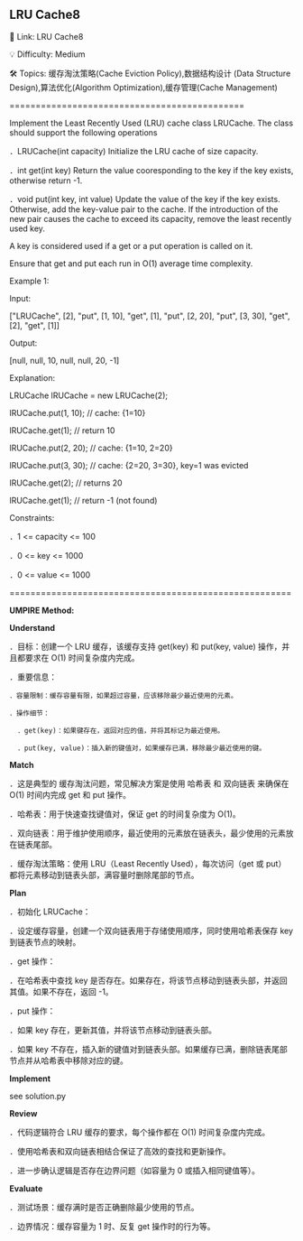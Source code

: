 **LRU Cache8**
-

🔗 Link: LRU Cache8

💡 Difficulty: Medium

🛠️ Topics: 缓存淘汰策略(Cache Eviction Policy),数据结构设计 (Data Structure Design),算法优化(Algorithm Optimization),缓存管理(Cache Management)

=============================================

Implement the Least Recently Used (LRU) cache class LRUCache. The class should support the following operations

．LRUCache(int capacity) Initialize the LRU cache of size capacity.

．int get(int key) Return the value cooresponding to the key if the key exists, otherwise return -1.

．void put(int key, int value) Update the value of the key if the key exists. Otherwise, add the key-value pair to the cache. If the introduction of the new pair causes the cache to exceed its capacity, remove the least recently used key.

A key is considered used if a get or a put operation is called on it.

Ensure that get and put each run in O(1) average time complexity.

Example 1:

Input:

["LRUCache", [2], "put", [1, 10],  "get", [1], "put", [2, 20], "put", [3, 30], "get", [2], "get", [1]]

Output:

[null, null, 10, null, null, 20, -1]

Explanation:

LRUCache lRUCache = new LRUCache(2);

lRUCache.put(1, 10);  // cache: {1=10}

lRUCache.get(1);      // return 10

lRUCache.put(2, 20);  // cache: {1=10, 2=20}

lRUCache.put(3, 30);  // cache: {2=20, 3=30}, key=1 was evicted

lRUCache.get(2);      // returns 20 

lRUCache.get(1);      // return -1 (not found)

Constraints:

．1 <= capacity <= 100

．0 <= key <= 1000

．0 <= value <= 1000

======================================================

**UMPIRE Method:**

**Understand**

．目标：创建一个 LRU 缓存，该缓存支持 get(key) 和 put(key, value) 操作，并且都要求在 O(1) 时间复杂度内完成。

．重要信息：

    ．容量限制：缓存容量有限，如果超过容量，应该移除最少最近使用的元素。
    
    ．操作细节：
    
      ．get(key)：如果键存在，返回对应的值，并将其标记为最近使用。
      
      ．put(key, value)：插入新的键值对，如果缓存已满，移除最少最近使用的键。

**Match**

．这是典型的 缓存淘汰问题，常见解决方案是使用 哈希表 和 双向链表 来确保在 O(1) 时间内完成 get 和 put 操作。

．哈希表：用于快速查找键值对，保证 get 的时间复杂度为 O(1)。

．双向链表：用于维护使用顺序，最近使用的元素放在链表头，最少使用的元素放在链表尾部。

．缓存淘汰策略：使用 LRU（Least Recently Used），每次访问（get 或 put）都将元素移动到链表头部，满容量时删除尾部的节点。

**Plan**

．初始化 LRUCache：

  ．设定缓存容量，创建一个双向链表用于存储使用顺序，同时使用哈希表保存 key 到链表节点的映射。

．get 操作：

  ．在哈希表中查找 key 是否存在。如果存在，将该节点移动到链表头部，并返回其值。如果不存在，返回 -1。

．put 操作：

  ．如果 key 存在，更新其值，并将该节点移动到链表头部。
  
  ．如果 key 不存在，插入新的键值对到链表头部。如果缓存已满，删除链表尾部节点并从哈希表中移除对应的键。

**Implement**

see solution.py

**Review**

．代码逻辑符合 LRU 缓存的要求，每个操作都在 O(1) 时间复杂度内完成。

．使用哈希表和双向链表相结合保证了高效的查找和更新操作。

．进一步确认逻辑是否存在边界问题（如容量为 0 或插入相同键值等）。

**Evaluate**

．测试场景：缓存满时是否正确删除最少使用的节点。

．边界情况：缓存容量为 1 时、反复 get 操作时的行为等。

